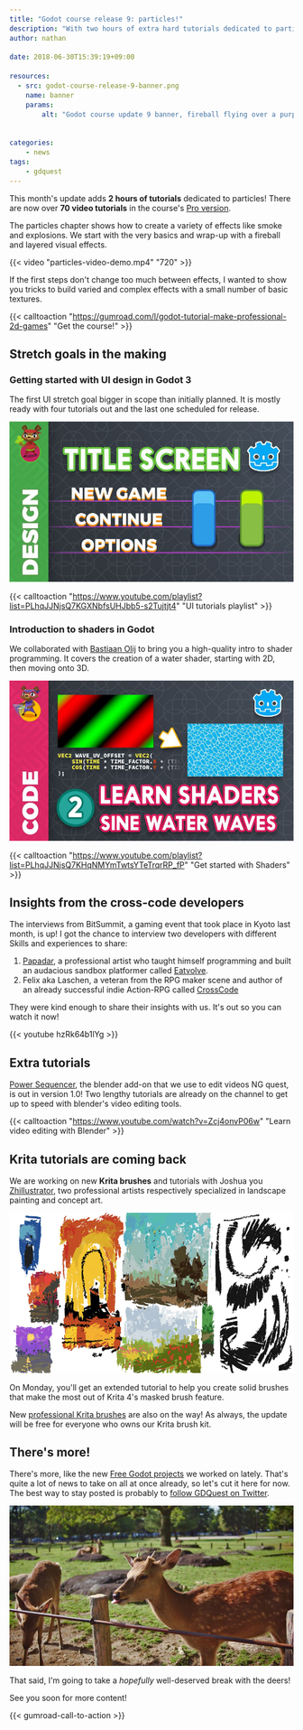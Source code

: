 ```yaml
---
title: "Godot course release 9: particles!"
description: "With two hours of extra hard tutorials dedicated to particles, this month's update will show you how to create appealing visual effects from scratch."
author: nathan

date: 2018-06-30T15:39:19+09:00

resources:
  - src: godot-course-release-9-banner.png
    name: banner
    params:
        alt: "Godot course update 9 banner, fireball flying over a purple abstract background"


categories:
    - news
tags:
    - gdquest
---
```


This month's update adds **2 hours of tutorials** dedicated to particles! There are now over **70 video tutorials** in the course's [Pro version](https://gumroad.com/l/godot-tutorial-make-professional-2d-games).

The particles chapter shows how to create a variety of effects like smoke and explosions. We start with the very basics and wrap-up with a fireball and layered visual effects.

{{< video "particles-video-demo.mp4" "720" >}}

If the first steps don't change too much between effects, I wanted to show you tricks to build varied and complex effects with a small number of basic textures.

{{< calltoaction "https://gumroad.com/l/godot-tutorial-make-professional-2d-games" "Get the course!" >}}

## Stretch goals in the making

### Getting started with UI design in Godot 3

The first UI stretch goal bigger in scope than initially planned. It is mostly ready with four tutorials out and the last one scheduled for release.

![Title screen tutorial thumbnail](2018-06-13-title-screen-step-tutorial-fs8-medium.jpg)

{{< calltoaction "https://www.youtube.com/playlist?list=PLhqJJNjsQ7KGXNbfsUHJbb5-s2Tujtjt4" "UI tutorials playlist" >}}

### Introduction to shaders in Godot

We collaborated with [Bastiaan Olij](https://www.youtube.com/channel/UCrbLJYzJjDf2p-vJC011lYw) to bring you a high-quality intro to shader programming. It covers the creation of a water shader, starting with 2D, then moving onto 3D.

![Shaders tutorial thumbnail](2018-06-20-intro-to-shaders-2-medium.jpg)

{{< calltoaction "https://www.youtube.com/playlist?list=PLhqJJNjsQ7KHqNMYmTwtsYTeTrqrRP_fP" "Get started with Shaders" >}}

## Insights from the cross-code developers

The interviews from BitSummit, a gaming event that took place in Kyoto last month, is up! I got the chance to interview two developers with different Skills and experiences to share:

1. [Papadar](https://twitter.com/papadar_), a professional artist who taught himself programming and built an audacious sandbox platformer called [Eatvolve](https://papadar.itch.io/eatvolve).
1. Felix aka Laschen, a veteran from the RPG maker scene and author of an already successful indie Action-RPG called [CrossCode](http://www.radicalfishgames.com/)

They were kind enough to share their insights with us. It's out so you can watch it now!

{{< youtube hzRk64b1lYg >}}

## Extra tutorials

[Power Sequencer](/blender/power-sequencer/), the blender add-on that we use to edit videos NG quest, is out in version 1.0! Two lengthy tutorials are already on the channel to get up to speed with blender's video editing tools.

{{< calltoaction "https://www.youtube.com/watch?v=Zcj4onvP06w" "Learn video editing with Blender" >}}

## Krita tutorials are coming back

We are working on new **Krita brushes** and tutorials with Joshua you [Zhillustrator](https://twitter.com/zhille), two professional artists respectively specialized in landscape painting and concept art.

![Painterly sketches by Zhillustrator](paint-block-messy-fs8.png)

On Monday, you'll get an extended tutorial to help you create solid brushes that make the most out of Krita 4's masked brush feature.

New [professional Krita brushes](https://gumroad.com/l/krita-brushes-for-game-artists) are also on the way! As always, the update will be free for everyone who owns our Krita brush kit.

## There's more!

There's more, like the new [Free Godot projects](https://github.com/GDQuest/Godot-engine-tutorial-demos) we worked on lately. That's quite a lot of news to take on all at once already, so let's cut it here for now. The best way to stay posted is probably to [follow GDQuest on Twitter](https://twitter.com/NathanGDQuest).

![Deer sticking its tongue out in Nara Park](deers-in-the-park.jpg)

That said, I'm going to take a *hopefully* well-deserved break with the deers!

See you soon for more content!

{{< gumroad-call-to-action >}}
